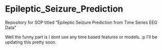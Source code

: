 # Epileptic_Seizure_Prediction
Repository for SOP titled "Epileptic Seizure Prediction from Time Series EEG Data"




Well the funny part is I dont use any time based features or models. :p
I'll be updating this pretty soon.
